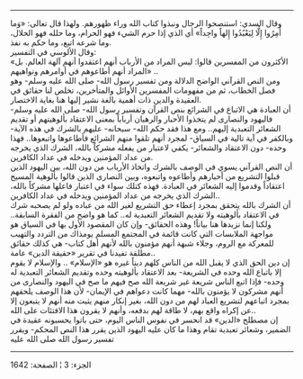 ------------------------------------------------------------------------

وقال السدي: استنصحوا الرجال ونبذوا كتاب الله وراء ظهورهم. ولهذا قال
تعالى: «وَما أُمِرُوا إِلَّا لِيَعْبُدُوا إِلهاً واحِداً» أي الذي إذا حرم الشيء فهو
الحرام، وما حلله فهو الحلال، وما شرعه اتبع، وما حكم به نفذ.  
وقال الألوسي في التفسير:  
«الأكثرون من المفسرين قالوا: ليس المراد من الأرباب أنهم اعتقدوا أنهم
آلهة العالم. بل المراد أنهم أطاعوهم في أوامرهم ونواهيهم» ..  
ومن النص القرآني الواضح الدلالة ومن تفسير رسول الله- صلى الله عليه وسلم-
وهو فصل الخطاب، ثم من مفهومات المفسرين الأوائل والمتأخرين، تخلص لنا
حقائق في العقيدة والدين ذات أهمية بالغة نشير إليها هنا بغاية الاختصار.  
أن العبادة هي الاتباع في الشرائع بنص القرآن وتفسير رسول الله- صلى الله
عليه وسلم- فاليهود والنصارى لم يتخذوا الأحبار والرهبان أرباباً بمعنى
الاعتقاد بألوهيتهم أو تقديم الشعائر التعبدية إليهم.. ومع هذا فقد حكم
الله- سبحانه- عليهم بالشرك في هذه الآية- وبالكفر في آية تالية في السياق-
لمجرد أنهم تلقوا منهم الشرائع فأطاعوها واتبعوها.. فهذا وحده- دون
الاعتقاد والشعائر- يكفي لاعتبار من يفعله مشركاً بالله، الشرك الذي يخرجه
من عداد المؤمنين ويدخله في عداد الكافرين.  
أن النص القرآني يسوي في الوصف بالشرك واتخاذ الأرباب من دون الله، بين
اليهود الذين قبلوا التشريع من أحبارهم وأطاعوه واتبعوه، وبين النصارى
الذين قالوا بألوهية المسيح اعتقاداً وقدموا إليه الشعائر في العبادة. فهذه
كتلك سواء في اعتبار فاعلها مشركاً بالله، الشرك الذي يخرجه من عداد
المؤمنين ويدخله في عداد الكافرين..  
أن الشرك بالله يتحقق بمجرد إعطاء حق التشريع لغير الله من عباده ولو لم
يصحبه شرك في الاعتقاد بألوهيته ولا تقديم الشعائر التعبدية له.. كما هو
واضح من الفقرة السابقة.. ولكنا إنما نزيدها هنا بياناً! وهذه الحقائق- وإن
كان المقصود الأول بها في السياق هو مواجهة الملابسات التي كانت قائمة في
المجتمع المسلم يومذاك من التردد والتهيب للمعركة مع الروم، وجلاء شبهة
أنهم مؤمنون بالله لأنهم أهل كتاب- هي كذلك حقائق مطلقة تفيدنا في تقرير
«حقيقة الدين» عامة..  
إن دين الحق الذي لا يقبل الله من الناس كلهم ديناً غيره هو «الإسلام» ..
والإسلام لا يقوم إلا باتباع الله وحده في الشريعة- بعد الاعتقاد بألوهيته
وحده وتقديم الشعائر التعبدية له وحده- فإذا اتبع الناس شريعة غير شريعة
الله صح فيهم ما صح في اليهود والنصارى من أنهم مشركون لا يؤمنون بالله-
مهما كانت دعواهم في الإيمان- لأن هذا الوصف يلحقهم بمجرد اتباعهم لتشريع
العباد لهم من دون الله، بغير إنكار منهم يثبت منه أنهم لا يتبعون إلا عن
إكراه واقع بهم، لا طاقة لهم بدفعه، وأنهم لا يقرون هذا الافتئات على
الله..  
إن مصطلح «الدين» قد انحسر في نفوس الناس اليوم، حتى باتوا يحسبونه عقيدة
في الضمير، وشعائر تعبدية تقام وهذا ما كان عليه اليهود الذين يقرر هذا
النص المحكم- ويقرر تفسير رسول الله صلى الله عليه

------------------------------------------------------------------------

الجزء: 3 ¦ الصفحة: 1642
